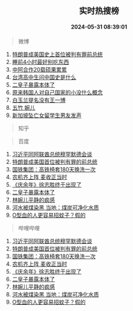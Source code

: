 <div align="center"><h2>实时热搜榜</h2><h4>2024-05-31 08:39:01</h4></div>

> 微博  

1. [特朗普成美国史上首位被判有罪前总统](https://s.weibo.com/weibo?q=%23%E7%89%B9%E6%9C%97%E6%99%AE%E6%88%90%E7%BE%8E%E5%9B%BD%E5%8F%B2%E4%B8%8A%E9%A6%96%E4%BD%8D%E8%A2%AB%E5%88%A4%E6%9C%89%E7%BD%AA%E5%89%8D%E6%80%BB%E7%BB%9F%23&t=31&band_rank=1&Refer=top)<br />
2. [睡前4小时最好别吃东西](https://s.weibo.com/weibo?q=%23%E7%9D%A1%E5%89%8D4%E5%B0%8F%E6%97%B6%E6%9C%80%E5%A5%BD%E5%88%AB%E5%90%83%E4%B8%9C%E8%A5%BF%23&t=31&band_rank=2&Refer=top)<br />
3. [中阿合作20载硕果累累](https://s.weibo.com/weibo?q=%23%E4%B8%AD%E9%98%BF%E5%90%88%E4%BD%9C20%E8%BD%BD%E7%A1%95%E6%9E%9C%E7%B4%AF%E7%B4%AF%23&t=31&band_rank=3&Refer=top)<br />
4. [台湾高中生问中国史是什么](https://s.weibo.com/weibo?q=%23%E5%8F%B0%E6%B9%BE%E9%AB%98%E4%B8%AD%E7%94%9F%E9%97%AE%E4%B8%AD%E5%9B%BD%E5%8F%B2%E6%98%AF%E4%BB%80%E4%B9%88%23&t=31&band_rank=4&Refer=top)<br />
5. [二皇子暴露本体了](https://s.weibo.com/weibo?q=%23%E4%BA%8C%E7%9A%87%E5%AD%90%E6%9A%B4%E9%9C%B2%E6%9C%AC%E4%BD%93%E4%BA%86%23&t=31&band_rank=5&Refer=top)<br />
6. [原来韩国人对自己国家的小没什么概念](https://s.weibo.com/weibo?q=%23%E5%8E%9F%E6%9D%A5%E9%9F%A9%E5%9B%BD%E4%BA%BA%E5%AF%B9%E8%87%AA%E5%B7%B1%E5%9B%BD%E5%AE%B6%E7%9A%84%E5%B0%8F%E6%B2%A1%E4%BB%80%E4%B9%88%E6%A6%82%E5%BF%B5%23&t=31&band_rank=6&Refer=top)<br />
7. [白玉兰提名没有王一博](https://s.weibo.com/weibo?q=%23%E7%99%BD%E7%8E%89%E5%85%B0%E6%8F%90%E5%90%8D%E6%B2%A1%E6%9C%89%E7%8E%8B%E4%B8%80%E5%8D%9A%23&t=31&band_rank=7&Refer=top)<br />
8. [五竹 婉儿](https://s.weibo.com/weibo?q=%E4%BA%94%E7%AB%B9%20%E5%A9%89%E5%84%BF&t=31&band_rank=8&Refer=top)<br />
9. [新加坡坠亡女留学生男友发声](https://s.weibo.com/weibo?q=%23%E6%96%B0%E5%8A%A0%E5%9D%A1%E5%9D%A0%E4%BA%A1%E5%A5%B3%E7%95%99%E5%AD%A6%E7%94%9F%E7%94%B7%E5%8F%8B%E5%8F%91%E5%A3%B0%23&t=31&band_rank=9&Refer=top)<br />

> 知乎  


> 百度  

1. [习近平同阿联酋总统穆罕默德会谈](https://www.baidu.com/s?wd=%E4%B9%A0%E8%BF%91%E5%B9%B3%E5%90%8C%E9%98%BF%E8%81%94%E9%85%8B%E6%80%BB%E7%BB%9F%E7%A9%86%E7%BD%95%E9%BB%98%E5%BE%B7%E4%BC%9A%E8%B0%88&sa=fyb_news&rsv_dl=fyb_news)<br />
2. [特朗普成美国首位被判有罪的前总统](https://www.baidu.com/s?wd=%E7%89%B9%E6%9C%97%E6%99%AE%E6%88%90%E7%BE%8E%E5%9B%BD%E9%A6%96%E4%BD%8D%E8%A2%AB%E5%88%A4%E6%9C%89%E7%BD%AA%E7%9A%84%E5%89%8D%E6%80%BB%E7%BB%9F&sa=fyb_news&rsv_dl=fyb_news)<br />
3. [国铁集团：高铁椅套180天换洗一次](https://www.baidu.com/s?wd=%E5%9B%BD%E9%93%81%E9%9B%86%E5%9B%A2%EF%BC%9A%E9%AB%98%E9%93%81%E6%A4%85%E5%A5%97180%E5%A4%A9%E6%8D%A2%E6%B4%97%E4%B8%80%E6%AC%A1&sa=fyb_news&rsv_dl=fyb_news)<br />
4. [农机齐上阵 麦收正当时](https://www.baidu.com/s?wd=%E5%86%9C%E6%9C%BA%E9%BD%90%E4%B8%8A%E9%98%B5+%E9%BA%A6%E6%94%B6%E6%AD%A3%E5%BD%93%E6%97%B6&sa=fyb_news&rsv_dl=fyb_news)<br />
5. [《庆余年》徐志胜终于出现了](https://www.baidu.com/s?wd=%E3%80%8A%E5%BA%86%E4%BD%99%E5%B9%B4%E3%80%8B%E5%BE%90%E5%BF%97%E8%83%9C%E7%BB%88%E4%BA%8E%E5%87%BA%E7%8E%B0%E4%BA%86&sa=fyb_news&rsv_dl=fyb_news)<br />
6. [二皇子暴露本体了](https://www.baidu.com/s?wd=%E4%BA%8C%E7%9A%87%E5%AD%90%E6%9A%B4%E9%9C%B2%E6%9C%AC%E4%BD%93%E4%BA%86&sa=fyb_news&rsv_dl=fyb_news)<br />
7. [林婉儿平静的疯感](https://www.baidu.com/s?wd=%E6%9E%97%E5%A9%89%E5%84%BF%E5%B9%B3%E9%9D%99%E7%9A%84%E7%96%AF%E6%84%9F&sa=fyb_news&rsv_dl=fyb_news)<br />
8. [河水被煤染黑 当地：煤炭可净化水质](https://www.baidu.com/s?wd=%E6%B2%B3%E6%B0%B4%E8%A2%AB%E7%85%A4%E6%9F%93%E9%BB%91+%E5%BD%93%E5%9C%B0%EF%BC%9A%E7%85%A4%E7%82%AD%E5%8F%AF%E5%87%80%E5%8C%96%E6%B0%B4%E8%B4%A8&sa=fyb_news&rsv_dl=fyb_news)<br />
9. [O型血的人更容易招蚊子？假的](https://www.baidu.com/s?wd=O%E5%9E%8B%E8%A1%80%E7%9A%84%E4%BA%BA%E6%9B%B4%E5%AE%B9%E6%98%93%E6%8B%9B%E8%9A%8A%E5%AD%90%EF%BC%9F%E5%81%87%E7%9A%84&sa=fyb_news&rsv_dl=fyb_news)<br />

> 哔哩哔哩  

1. [习近平同阿联酋总统穆罕默德会谈](https://www.baidu.com/s?wd=%E4%B9%A0%E8%BF%91%E5%B9%B3%E5%90%8C%E9%98%BF%E8%81%94%E9%85%8B%E6%80%BB%E7%BB%9F%E7%A9%86%E7%BD%95%E9%BB%98%E5%BE%B7%E4%BC%9A%E8%B0%88&sa=fyb_news&rsv_dl=fyb_news)<br />
2. [特朗普成美国首位被判有罪的前总统](https://www.baidu.com/s?wd=%E7%89%B9%E6%9C%97%E6%99%AE%E6%88%90%E7%BE%8E%E5%9B%BD%E9%A6%96%E4%BD%8D%E8%A2%AB%E5%88%A4%E6%9C%89%E7%BD%AA%E7%9A%84%E5%89%8D%E6%80%BB%E7%BB%9F&sa=fyb_news&rsv_dl=fyb_news)<br />
3. [国铁集团：高铁椅套180天换洗一次](https://www.baidu.com/s?wd=%E5%9B%BD%E9%93%81%E9%9B%86%E5%9B%A2%EF%BC%9A%E9%AB%98%E9%93%81%E6%A4%85%E5%A5%97180%E5%A4%A9%E6%8D%A2%E6%B4%97%E4%B8%80%E6%AC%A1&sa=fyb_news&rsv_dl=fyb_news)<br />
4. [农机齐上阵 麦收正当时](https://www.baidu.com/s?wd=%E5%86%9C%E6%9C%BA%E9%BD%90%E4%B8%8A%E9%98%B5+%E9%BA%A6%E6%94%B6%E6%AD%A3%E5%BD%93%E6%97%B6&sa=fyb_news&rsv_dl=fyb_news)<br />
5. [《庆余年》徐志胜终于出现了](https://www.baidu.com/s?wd=%E3%80%8A%E5%BA%86%E4%BD%99%E5%B9%B4%E3%80%8B%E5%BE%90%E5%BF%97%E8%83%9C%E7%BB%88%E4%BA%8E%E5%87%BA%E7%8E%B0%E4%BA%86&sa=fyb_news&rsv_dl=fyb_news)<br />
6. [二皇子暴露本体了](https://www.baidu.com/s?wd=%E4%BA%8C%E7%9A%87%E5%AD%90%E6%9A%B4%E9%9C%B2%E6%9C%AC%E4%BD%93%E4%BA%86&sa=fyb_news&rsv_dl=fyb_news)<br />
7. [林婉儿平静的疯感](https://www.baidu.com/s?wd=%E6%9E%97%E5%A9%89%E5%84%BF%E5%B9%B3%E9%9D%99%E7%9A%84%E7%96%AF%E6%84%9F&sa=fyb_news&rsv_dl=fyb_news)<br />
8. [河水被煤染黑 当地：煤炭可净化水质](https://www.baidu.com/s?wd=%E6%B2%B3%E6%B0%B4%E8%A2%AB%E7%85%A4%E6%9F%93%E9%BB%91+%E5%BD%93%E5%9C%B0%EF%BC%9A%E7%85%A4%E7%82%AD%E5%8F%AF%E5%87%80%E5%8C%96%E6%B0%B4%E8%B4%A8&sa=fyb_news&rsv_dl=fyb_news)<br />
9. [O型血的人更容易招蚊子？假的](https://www.baidu.com/s?wd=O%E5%9E%8B%E8%A1%80%E7%9A%84%E4%BA%BA%E6%9B%B4%E5%AE%B9%E6%98%93%E6%8B%9B%E8%9A%8A%E5%AD%90%EF%BC%9F%E5%81%87%E7%9A%84&sa=fyb_news&rsv_dl=fyb_news)<br />
